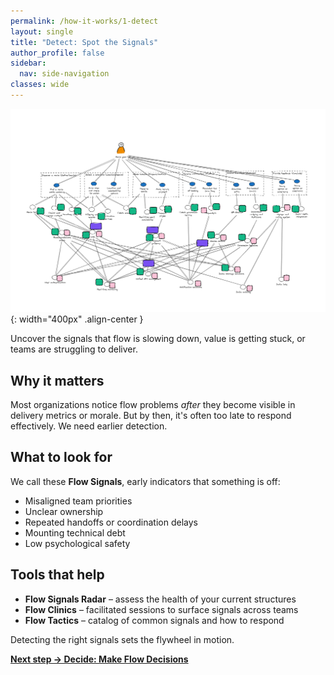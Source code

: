```yaml
---
permalink: /how-it-works/1-detect
layout: single
title: "Detect: Spot the Signals"
author_profile: false
sidebar:
  nav: side-navigation
classes: wide
---
```


![Understand Current Landscape](/assets/images/faster-flow-practices/understand-current-landscape.png){: width="400px" .align-center }

Uncover the signals that flow is slowing down, value is getting stuck, or teams are struggling to deliver.

## Why it matters

Most organizations notice flow problems *after* they become visible in delivery metrics or morale. But by then, it's often too late to respond effectively. We need earlier detection.

## What to look for

We call these **Flow Signals**, early indicators that something is off:

- Misaligned team priorities
- Unclear ownership
- Repeated handoffs or coordination delays
- Mounting technical debt
- Low psychological safety

## Tools that help

- **Flow Signals Radar** – assess the health of your current structures
- **Flow Clinics** – facilitated sessions to surface signals across teams
- **Flow Tactics** – catalog of common signals and how to respond

Detecting the right signals sets the flywheel in motion.

[**Next step → Decide: Make Flow Decisions**](/how-it-works/2-decide)
